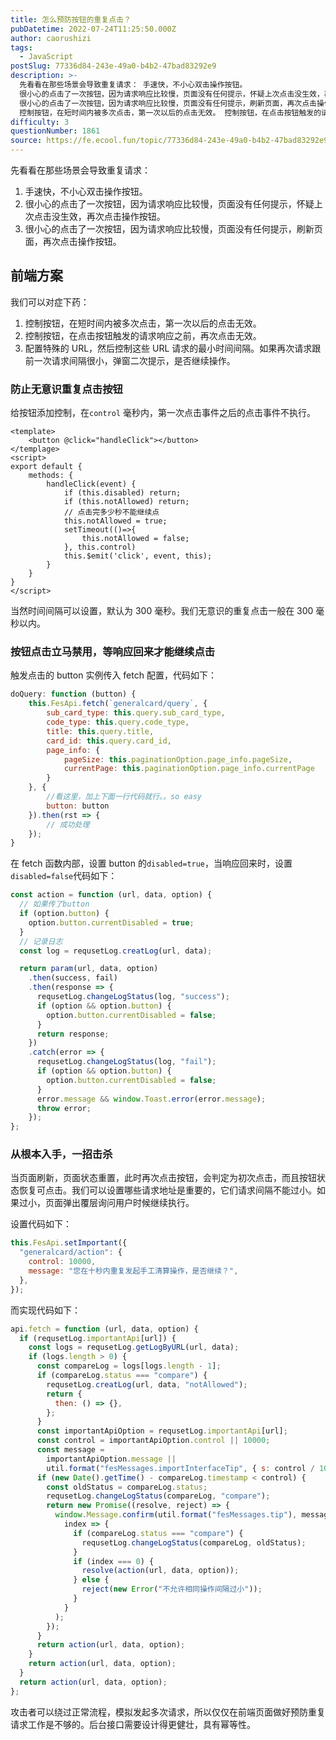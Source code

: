 ```yaml
---
title: 怎么预防按钮的重复点击？
pubDatetime: 2022-07-24T11:25:50.000Z
author: caorushizi
tags:
  - JavaScript
postSlug: 77336d84-243e-49a0-b4b2-47bad83292e9
description: >-
  先看看在那些场景会导致重复请求： 手速快，不小心双击操作按钮。
  很小心的点击了一次按钮，因为请求响应比较慢，页面没有任何提示，怀疑上次点击没生效，再次点击操作按钮。
  很小心的点击了一次按钮，因为请求响应比较慢，页面没有任何提示，刷新页面，再次点击操作按钮。 前端方案 我们可以对症下药：
  控制按钮，在短时间内被多次点击，第一次以后的点击无效。 控制按钮，在点击按钮触发的请求响应之前，再次点击无效。
difficulty: 3
questionNumber: 1861
source: https://fe.ecool.fun/topic/77336d84-243e-49a0-b4b2-47bad83292e9
---
```


先看看在那些场景会导致重复请求：

1. 手速快，不小心双击操作按钮。
2. 很小心的点击了一次按钮，因为请求响应比较慢，页面没有任何提示，怀疑上次点击没生效，再次点击操作按钮。
3. 很小心的点击了一次按钮，因为请求响应比较慢，页面没有任何提示，刷新页面，再次点击操作按钮。

## 前端方案

我们可以对症下药：

1. 控制按钮，在短时间内被多次点击，第一次以后的点击无效。
2. 控制按钮，在点击按钮触发的请求响应之前，再次点击无效。
3. 配置特殊的 URL，然后控制这些 URL 请求的最小时间间隔。如果再次请求跟前一次请求间隔很小，弹窗二次提示，是否继续操作。

### 防止无意识重复点击按钮

给按钮添加控制，在`control` 毫秒内，第一次点击事件之后的点击事件不执行。

```text
<template>
    <button @click="handleClick"></button>
</templage>
<script>
export default {
    methods: {
        handleClick(event) {
            if (this.disabled) return;
            if (this.notAllowed) return;
            // 点击完多少秒不能继续点
            this.notAllowed = true;
            setTimeout(()=>{
                this.notAllowed = false;
            }, this.control)
            this.$emit('click', event, this);
        }
    }
}
</script>
```

当然时间间隔可以设置，默认为 300 毫秒。我们无意识的重复点击一般在 300 毫秒以内。

### 按钮点击立马禁用，等响应回来才能继续点击

触发点击的 button 实例传入 fetch 配置，代码如下：

```js
doQuery: function (button) {
    this.FesApi.fetch(`generalcard/query`, {
        sub_card_type: this.query.sub_card_type,
        code_type: this.query.code_type,
        title: this.query.title,
        card_id: this.query.card_id,
        page_info: {
            pageSize: this.paginationOption.page_info.pageSize,
            currentPage: this.paginationOption.page_info.currentPage
        }
    }, {
        //看这里，加上下面一行代码就行。。so easy
        button: button
    }).then(rst => {
        // 成功处理
    });
}

```

在 fetch 函数内部，设置 button 的`disabled=true`，当响应回来时，设置`disabled=false`代码如下：

```js
const action = function (url, data, option) {
  // 如果传了button
  if (option.button) {
    option.button.currentDisabled = true;
  }
  // 记录日志
  const log = requsetLog.creatLog(url, data);

  return param(url, data, option)
    .then(success, fail)
    .then(response => {
      requsetLog.changeLogStatus(log, "success");
      if (option && option.button) {
        option.button.currentDisabled = false;
      }
      return response;
    })
    .catch(error => {
      requsetLog.changeLogStatus(log, "fail");
      if (option && option.button) {
        option.button.currentDisabled = false;
      }
      error.message && window.Toast.error(error.message);
      throw error;
    });
};
```

### 从根本入手，一招击杀

当页面刷新，页面状态重置，此时再次点击按钮，会判定为初次点击，而且按钮状态恢复可点击。我们可以设置哪些请求地址是重要的，它们请求间隔不能过小。如果过小，页面弹出覆层询问用户时候继续执行。

设置代码如下：

```js
this.FesApi.setImportant({
  "generalcard/action": {
    control: 10000,
    message: "您在十秒内重复发起手工清算操作，是否继续？",
  },
});
```

而实现代码如下：

```js
api.fetch = function (url, data, option) {
  if (requsetLog.importantApi[url]) {
    const logs = requsetLog.getLogByURL(url, data);
    if (logs.length > 0) {
      const compareLog = logs[logs.length - 1];
      if (compareLog.status === "compare") {
        requsetLog.creatLog(url, data, "notAllowed");
        return {
          then: () => {},
        };
      }
      const importantApiOption = requsetLog.importantApi[url];
      const control = importantApiOption.control || 10000;
      const message =
        importantApiOption.message ||
        util.format("fesMessages.importInterfaceTip", { s: control / 1000 });
      if (new Date().getTime() - compareLog.timestamp < control) {
        const oldStatus = compareLog.status;
        requsetLog.changeLogStatus(compareLog, "compare");
        return new Promise((resolve, reject) => {
          window.Message.confirm(util.format("fesMessages.tip"), message).then(
            index => {
              if (compareLog.status === "compare") {
                requsetLog.changeLogStatus(compareLog, oldStatus);
              }
              if (index === 0) {
                resolve(action(url, data, option));
              } else {
                reject(new Error("不允许相同操作间隔过小"));
              }
            }
          );
        });
      }
      return action(url, data, option);
    }
    return action(url, data, option);
  }
  return action(url, data, option);
};
```

攻击者可以绕过正常流程，模拟发起多次请求，所以仅仅在前端页面做好预防重复请求工作是不够的。后台接口需要设计得更健壮，具有幂等性。
